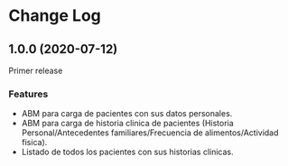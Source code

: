 # Change Log

## 1.0.0 (2020-07-12)
Primer release
### Features
-   ABM para carga de pacientes con sus datos personales.
-   ABM para carga de historia clinica de pacientes (Historia Personal/Antecedentes familiares/Frecuencia de alimentos/Actividad fisica).
-   Listado de todos los pacientes con sus historias clinicas.